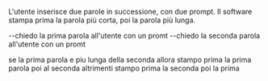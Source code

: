 L'utente inserisce due parole in successione, con due prompt.
Il software stampa prima la parola più corta, poi la parola più lunga.

--chiedo la prima parola all'utente con un promt
--chiedo la seconda parola all'utente con un promt

se la prima parola e piu lunga della seconda allora stampo prima la prima parola poi al seconda 
altrimenti stampo prima la seconda poi la prima